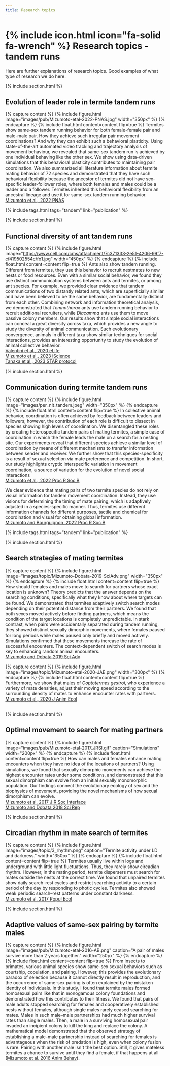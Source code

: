 ```yaml
---
title: Research topics
---
```


# {% include icon.html icon="fa-solid fa-wrench" %} Research topics - tandem runs

Here are further explanations of research topics. Good examples of what type of research we do here.


{% include section.html %}
## Evolution of leader role in termite tandem runs
{% capture content %}
  {% include figure.html image="images/pub/Mizumoto-etal-2022-PNAS.jpg" width="350px" %}
{% endcapture %}
{%
  include float.html
  content=content
  flip=true
%}
Termites show same-sex tandem running behavior for both female-female pair and male-male pair. How they achieve such irregular pair movement coordinations? And why they can exhibit such a behavioral plasticity. Using state-of-the-art automated video tracking and trajectory analysis of movement behaviour, we revealed that same-sex tandem run is achieved by one individual behaving like the other sex. We show using data-driven simulations that this behavioral plasticity contributes to maintaining pair coordination. We also summarized all literature information about termite mating behavior of 72 species and demonstrated that they have such behavioral flexibility because the ancestor of termites did not have sex-specific leader-follower roles, where both females and males could be a leader and a follower. Termites inherited this behavioral flexibility from an ancestral lineage and use it for same-sex tandem running behavior.<br>
[Mizumoto et al., 2022 PNAS](https://doi.org/10.1073/pnas.2212401119) 

{% include tags.html tags="tandem" link="publication" %}


{% include section.html %}
## Functional diversity of ant tandem runs
{% capture content %}
  {% include figure.html image="https://www.cell.com/cms/attachment/7c371333-2e51-4206-99f7-cf419502554c/fx1.jpg" width="450px" %}
{% endcapture %}
{%
  include float.html
  content=content
  flip=true
%}
Ants also show tandem running. Different from termites, they use this behavior to recruit nestmates to new nests or food resources. Even with a similar social behavior, we found they use distinct communication systems between ants and termites, or among ant species. For example, we provided clear evidence that tandem communications of two distantly related ants, which are superficially similar and have been believed to be the same behavior, are fundamentally distinct from each other. Combining network and information theoretical analysis, we demonstrated that _Temnothorax_ ants use tandem running behavior to recruit additional recruiters, while _Diacamma_ ants use them to move passive colony members. Our results show that simple social interactions can conceal a great diversity across taxa, which provides a new angle to study the diversity of animal communication. Such evolutionary convergence, animals in different taxa show similar techniques for social interactions, provides an interesting opportunity to study the evolution of animal collective behavior.<br>
[Valentini et al., 2020 eLife](https://doi.org/10.7554/eLife.55395) <br>
[Mizumoto et al., 2023 iScience](https://doi.org/10.1016/j.isci.2023.106418) <br>
[Tanaka et al., 2023 STAR protocol](https://doi.org/10.1016/j.xpro.2023.102769)
 

{% include section.html %}
## Communication during termite tandem runs
{% capture content %}
  {% include figure.html image="images/per_nit_tandem.jpeg" width="350px" %}
{% endcapture %}
{%
  include float.html
  content=content
  flip=true
%}
In collective animal behavior, coordination is often achieved by feedback between leaders and followers; however, the contribution of each role is difficult to dissect in species showing high levels of coordination. We disentangled these roles by creating heterospecific tandem pairs of mating termites, a simple case of coordination in which the female leads the male on a search for a nesting site. Our experiments reveal that different species achieve a similar level of coordination by means of different mechanisms to transfer information between sender and receiver. We further show that this species-specificity is a result of sexual selection via mate preference and competition. In short, our study highlights cryptic interspecific variation in movement coordination, a source of variation for the evolution of novel social interactions<br>
[Mizumoto et al., 2022 Proc R Soc B](https://doi.org/10.1098/rspb.2021.0998) <br>

We clear evidence that mating pairs of two termite species do not rely on visual information for tandem movement coordination. Instead, they use visions for determining the timing of mate pairing, which is adaptively adjusted in a species-specific manner. Thus, termites use different information channels for different purposes, tactile and chemical for coordination and visual for obtaining global information.<br>
[Mizumoto and Bourguignon, 2022 Proc R Soc B](https://doi.org/10.1111/een.13209) <br>


{% include tags.html tags="tandem" link="publication" %}


{% include section.html %}
## Search strategies of mating termites
{% capture content %}
  {% include figure.html image="images/topic/Mizumoto-Dobata-2019-SciAdv.png" width="350px" %}
{% endcapture %}
{%
  include float.html
  content=content
  flip=true
%}
How should females and males move to search for partners whose exact location is unknown? Theory predicts that the answer depends on the searching conditions, specifically what they know about where targets can be found. We demonstrated that termites adaptively switch search modes depending on their potential distance from their partners. We found that both sexes moved actively before finding partners, which means the condition of the target locations is completely unpredictable. In stark contrast, when pairs were accidentally separated during tandem running, they showed distinct sexually dimorphic movements, where females paused for long periods while males paused only briefly and moved actively. Simulations confirmed that these movements increase the rate of successful encounters. The context-dependent switch of search modes is key to enhancing random animal encounters. <br>
[Mizumoto and Dobata 2019 Sci Adv](https://doi.org/10.1126/sciadv.aau6108)

{% capture content %}
  {% include figure.html image="images/topic/Mizumoto-etal-2020-JAE.png" width="300px" %}
{% endcapture %}
{%
  include float.html
  content=content
  flip=true
%}
Furthermore,  we show that males of _Coptotermes gestroi_, who experience a variety of mate densities, adjust their moving speed according to the surrounding density of mates to enhance encounter rates with partners. <br>
[Mizumoto et al., 2020 J Anim Ecol](https://doi.org/10.1111/1365-2656.13320) <br>
<br>

 

{% include section.html %}
## Optimal movement to search for mating partners
{% capture content %}
  {% include figure.html image="images/pub/Mizumoto-etal-2017_JRSI.gif" caption="Simulations" width="200px" %}
{% endcapture %}
{%
  include float.html
  content=content
  flip=true
%}
  How can males and females enhance mating encounters when they have no idea of the locations of partners? Using simulations, we found that sexually dimorphic movements can achieve the highest encounter rates under some conditions, and demonstrated that this sexual dimorphism can evolve from an initial sexually monomorphic population. Our findings connect the evolutionary ecology of sex and the biophysics of movement, providing the novel mechanisms of how sexual dimorphism can evolve. <br>
  [Mizumoto et al. 2017 J R Soc Interface](https://doi.org/10.1098/rsif.2017.0086)<br>
  [Mizumoto and Dobata 2018 Sci Rep](https://doi.org/10.1038/s41598-018-21437-3)

 

{% include section.html %}
## Circadian rhythm in mate search of termites
{% capture content %}
  {% include figure.html image="images/topic/3_rhythm.png" caption="Termite activity under LD and darkness." width="350px" %}
{% endcapture %}
{%
  include float.html
  content=content
  flip=true
%}
  Termites usually live within logs and underground with little light fluctuations. Thus, they rarely show circadian rhythm. However, in the mating period, termite dispersers must search for mates outside the nests at the correct time. We found that unpaired termites show daily search–rest cycles and restrict searching activity to a certain period of the day by responding to photic cycles. Termites also showed weak periodic search–rest patterns under constant darkness.<br>
  [Mizumoto et al. 2017 Popul Ecol](https://doi.org/10.1007/s10144-017-0584-3)

 

{% include section.html %}
## Adaptive values of same-sex pairing by termite males
{% capture content %}
  {% include figure.html image="images/pub/Mizumoto-etal-2016-AB.png" caption="A pair of males survive more than 2 years together." width="250px" %}
{% endcapture %}
{%
  include float.html
  content=content
  flip=true
%}
From insects to primates, various animal species show same-sex sexual behaviors such as courtship, copulation, and pairing. However, this provides the evolutionary paradox of selection because it cannot directly result in reproduction, and the occurrence of same-sex pairing is often explained by the mistaken identity of individuals. In this study, I found that termite males formed homosexual pairs like that in monogamous colony foundations and demonstrated how this contributes to their fitness. We found that pairs of male adults stopped searching for females and cooperatively established nests without females, although single males rarely ceased searching for mates. Males in such male–male partnerships had much higher survival rates than single males. Then, a male in a surviving homosexual pair invaded an incipient colony to kill the king and replace the colony. A mathematical model demonstrated that the observed strategy of establishing a male–male partnership instead of searching for females is advantageous when the risk of predation is high, even when colony fusion is rare. Pairing with another male isn't the best option. Still, it gives mateless termites a chance to survive until they find a female, if that happens at all ([Mizumoto et al. 2016 Anim Behav](https://doi.org/10.1016/j.anbehav.2016.07.00)).

